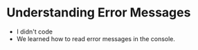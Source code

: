# Understanding Error Messages
- I didn't code
- We learned how to read error messages in the console. 